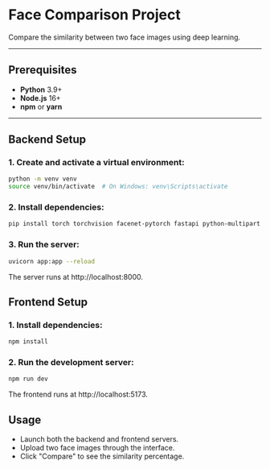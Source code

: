 # Face Comparison Project

Compare the similarity between two face images using deep learning.

---

## Prerequisites

- **Python** 3.9+
- **Node.js** 16+
- **npm** or **yarn**

---

## Backend Setup

### 1. Create and activate a virtual environment:

```bash
python -m venv venv
source venv/bin/activate  # On Windows: venv\Scripts\activate
```

### 2. Install dependencies:

```bash
pip install torch torchvision facenet-pytorch fastapi python-multipart uvicorn pillow onnxruntime
```

### 3. Run the server:

```bash
uvicorn app:app --reload
```

The server runs at http://localhost:8000.

## Frontend Setup

### 1. Install dependencies:

```bash
npm install
```

### 2. Run the development server:

```bash
npm run dev
```

The frontend runs at http://localhost:5173.

## Usage

- Launch both the backend and frontend servers.
- Upload two face images through the interface.
- Click "Compare" to see the similarity percentage.
